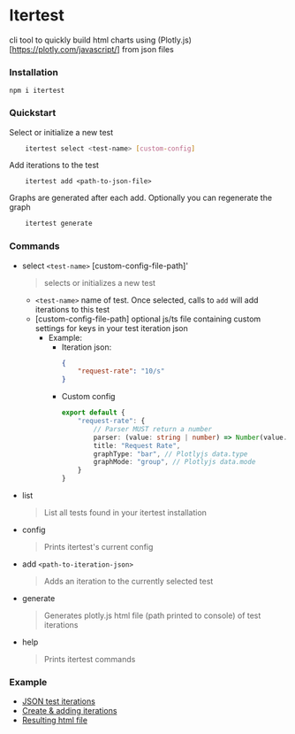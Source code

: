 # Itertest

cli tool to quickly build html charts using (Plotly.js)[https://plotly.com/javascript/] from json files

### Installation

`npm i itertest`

### Quickstart

Select or initialize a new test
```bash
    itertest select <test-name> [custom-config]
```

Add iterations to the test
```
    itertest add <path-to-json-file>
```

Graphs are generated after each add. Optionally you can regenerate the graph
```bash
    itertest generate
```

### Commands

- select `<test-name>` [custom-config-file-path]'
  > selects or initializes a new test
  - `<test-name>` name of test. Once selected, calls to `add` will add iterations to this test
  - [custom-config-file-path] optional js/ts file containing custom settings for keys in your test iteration json
    - Example:
      - Iteration json:
        ```json
        {
            "request-rate": "10/s"
        }       
        ```
      - Custom config
        ```ts
        export default {
            "request-rate": {
                // Parser MUST return a number
                parser: (value: string | number) => Number(value.split("/s")[0]),
                title: "Request Rate",
                graphType: "bar", // Plotlyjs data.type
                graphMode: "group", // Plotlyjs data.mode
            }
        }
        ```
- list
    > List all tests found in your itertest installation
- config
    > Prints itertest's current config
- add `<path-to-iteration-json>`
    > Adds an iteration to the currently selected test
- generate
    > Generates plotly.js html file (path printed to console) of test iterations
- help
    > Prints itertest commands

### Example

- [JSON test iterations](./example/json-iterations)
- [Create & adding iterations](./example/itertest-example.ps1)
- [Resulting html file](./example/result.html)